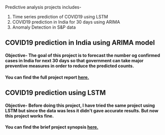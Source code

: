 Predictive analysis projects includes-
1. Time series prediction of COVID19 using LSTM
2. COVID19 prediction in India for 30 days using ARIMA
2. Anomaly Detection in S&P data

## COVID19 prediction in India using ARIMA model
#### Objective- The goal of this project is to forecast the number og confirmed cases in India for next 30 days so that government can take major preventive measures in order to reduce the predicted counts.
#### You can find the full project report [here.](https://drive.google.com/file/d/1r4kNTCJh9OTVS4lPbJEt5s262uGLRPLD/view?usp=sharing)

## COVID19 prediction using LSTM
#### Objective- Before doing this project, I have tried the same project using LSTM but since the data was less it didn't gave accurate results. But now this project works fine. 
#### You can find the brief project synopsis [here.]()
